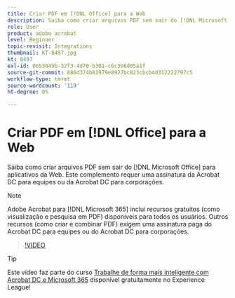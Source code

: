 ```yaml
---
title: Criar PDF em [!DNL Office] para a Web
description: Saiba como criar arquivos PDF sem sair do [!DNL Microsoft Office] para aplicativos da Web
role: User
product: adobe acrobat
level: Beginner
topic-revisit: Integrations
thumbnail: KT-8497.jpg
kt: 8497
exl-id: 0653049b-32f3-4d78-b301-c6c3b6d85a1f
source-git-commit: 886d374b81979e8927bc823cbcb4d312222797c5
workflow-type: tm+mt
source-wordcount: '119'
ht-degree: 0%

---
```


# Criar PDF em [!DNL Office] para a Web

Saiba como criar arquivos PDF sem sair do [!DNL Microsoft Office] para aplicativos da Web. Este complemento requer uma assinatura da Acrobat DC para equipes ou da Acrobat DC para corporações.

>[!NOTE]
>
>Adobe Acrobat para [!DNL Microsoft 365] inclui recursos gratuitos (como visualização e pesquisa em PDF) disponíveis para todos os usuários. Outros recursos (como criar e combinar PDF) exigem uma assinatura paga do Acrobat DC para equipes ou do Acrobat DC para corporações.

>[!VIDEO](https://video.tv.adobe.com/v/337482?hidetitle=true)

>[!TIP]
>
>Este vídeo faz parte do curso [Trabalhe de forma mais inteligente com Acrobat DC e Microsoft 365](https://experienceleague.adobe.com/?recommended=Acrobat-U-1-2021.microsoft365) disponível gratuitamente no Experience League!
